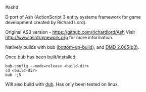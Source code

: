 #ashd

D port of Ash (ActionScript 3 entity systems framework for game development created by Richard Lord).

Original AS3 version - https://github.com/richardlord/Ash
Visit http://www.ashframework.org for more information.

Natively builds with bub ([bottom-up-build](https://github.com/GrahamStJack/bottom-up-build)), and [DMD 2.065(b3)](https://github.com/D-Programming-Language/dmd).

Once bub has been built/installed:
```shell
bub-config --mode=release <build-dir>
cd <build-dir>
bub -j5
````

Will also build with [dub](https://github.com/rejectedsoftware/dub). Has only been tested on linux.
